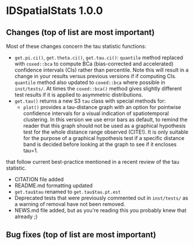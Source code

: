 # IDSpatialStats 1.0.0

## Changes (top of list are most important)
Most of these changes concern the tau statistic functions:
* `get.pi.ci()`, `get.theta.ci()`, `get.tau.ci()`: `quantile` method replaced with `coxed::bca` to 
  compute BCa (bias-corrected and accelerated) confidence intervals (CIs) rather than percentile. 
  Note this will result in a change in your results versus previous versions if if computing CIs.
  `quantile` method also updated to `coxed::bca` where possible in `inst/tests/`.
  At times the `coxed::bca()` method gives slightly different test results if it is applied to
  asymmetric distributions.
* `get.tau()` returns a new S3 `tau` class with special methods for:
  * `plot()` provides a tau-distance graph with an option for pointwise confidence intervals for 
  a visual indication of spatiotemporal clustering. In this version we use error bars as default, to
  remind the reader that this graph should not be used as a graphical hypothesis test for the whole 
  distance range observed (CITE!). It is only suitable for the purpose of a graphical hypothesis
  test if a specific distance band is decided before looking at the graph to see if it encloses
  tau=1. 
  
that follow current best-practice mentioned in a recent review of the tau statistic.
* CITATION file added
* README.md formatting updated
* `get.tau$tau` renamed to `get.tau$tau.pt.est`
* Deprecated tests that were previously commented out in `inst/tests/` as a warning of removal
  have not been removed.
* NEWS.md file added, but as you're reading this you probably knew that already ;)

## Bug fixes (top of list are most important)
